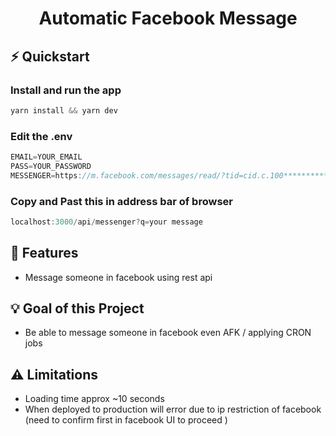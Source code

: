 <div align='center'>

# Automatic Facebook Message

</div>

## ⚡ Quickstart

### Install and run the app

```jsx
yarn install && yarn dev
```

### Edit the .env

```jsx
EMAIL=YOUR_EMAIL
PASS=YOUR_PASSWORD
MESSENGER=https://m.facebook.com/messages/read/?tid=cid.c.100*********************
```

### Copy and Past this in address bar of browser

```jsx
localhost:3000/api/messenger?q=your message
```

## 🎯 Features

- Message someone in facebook using rest api

## 💡 Goal of this Project

- Be able to message someone in facebook even AFK / applying CRON jobs

## ⚠️ Limitations

- Loading time approx ~10 seconds
- When deployed to production will error due to ip restriction of facebook (need to confirm first in facebook UI to proceed )
